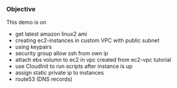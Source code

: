 ### Objective

This demo is on

- get latest amazon linux2 ami
- creating ec2-instances in custom VPC with public subnet
- using keypairs
- security group allow ssh from own ip
- attach ebs volumn to ec2 in vpc created from ec2-vpc tutorial
- use CloudInit to run scripts after instance is up
- assign static private ip to instances
- route53 (DNS records)
